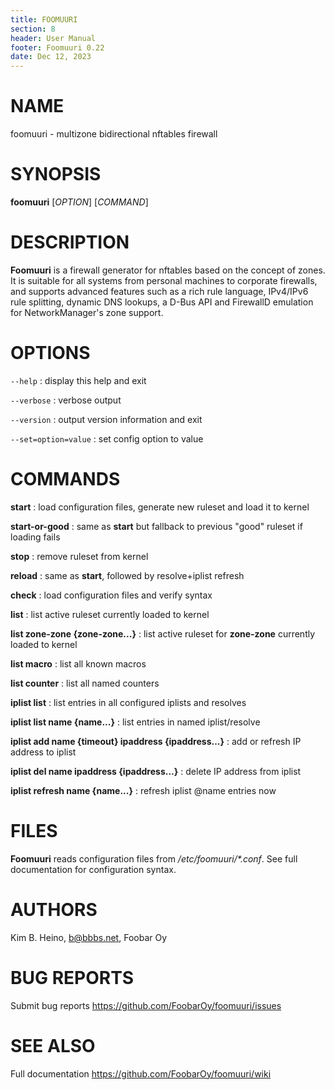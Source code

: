 ```yaml
---
title: FOOMUURI
section: 8
header: User Manual
footer: Foomuuri 0.22
date: Dec 12, 2023
---
```


# NAME

foomuuri - multizone bidirectional nftables firewall


# SYNOPSIS

**foomuuri** [*OPTION*] [*COMMAND*]


# DESCRIPTION

**Foomuuri** is a firewall generator for nftables based on the concept of
zones. It is suitable for all systems from personal machines to corporate
firewalls, and supports advanced features such as a rich rule language,
IPv4/IPv6 rule splitting, dynamic DNS lookups, a D-Bus API and FirewallD
emulation for NetworkManager's zone support.


# OPTIONS

`--help`
: display this help and exit

`--verbose`
: verbose output

`--version`
: output version information and exit

`--set=option=value`
: set config option to value

# COMMANDS

**start**
: load configuration files, generate new ruleset and load it to kernel

**start-or-good**
: same as **start** but fallback to previous "good" ruleset if loading fails

**stop**
: remove ruleset from kernel

**reload**
: same as **start**, followed by resolve+iplist refresh

**check**
: load configuration files and verify syntax

**list**
: list active ruleset currently loaded to kernel

**list zone-zone {zone-zone...}**
: list active ruleset for **zone-zone** currently loaded to kernel

**list macro**
: list all known macros

**list counter**
: list all named counters

**iplist list**
: list entries in all configured iplists and resolves

**iplist list name {name...}**
: list entries in named iplist/resolve

**iplist add name {timeout} ipaddress {ipaddress...}**
: add or refresh IP address to iplist

**iplist del name ipaddress {ipaddress...}**
: delete IP address from iplist

**iplist refresh name {name...}**
: refresh iplist @name entries now

# FILES

**Foomuuri** reads configuration files from */etc/foomuuri/\*.conf*.
See full documentation for configuration syntax.


# AUTHORS

Kim B. Heino, b@bbbs.net, Foobar Oy


# BUG REPORTS

Submit bug reports <https://github.com/FoobarOy/foomuuri/issues>


# SEE ALSO

Full documentation <https://github.com/FoobarOy/foomuuri/wiki>
